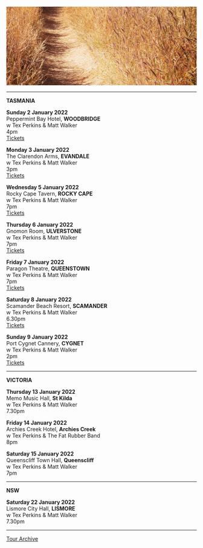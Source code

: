 ![](data/image/news/tourbanner2.jpg)


* * * * *

**TASMANIA**

**Sunday 2 January 2022**\
Peppermint Bay Hotel, **WOODBRIDGE**\
w Tex Perkins & Matt Walker\
4pm\
[Tickets](https://moshtix.com.au/v2/event/tex-perkins-matt-walker/130449)


**Monday 3 January 2022**\
The Clarendon Arms, **EVANDALE**\
w Tex Perkins & Matt Walker\
3pm\
[Tickets](https://www.moshtix.com.au/v2/event/tex-perkins-matt-walker/130450)

**Wednesday 5 January 2022**\
Rocky Cape Tavern, **ROCKY CAPE**\
w Tex Perkins & Matt Walker\
7pm\
[Tickets](https://www.moshtix.com.au/v2/event/tex-perkins-matt-walker/130452)

**Thursday 6 January 2022**\
Gnomon Room, **ULVERSTONE**\
w Tex Perkins & Matt Walker\
7pm\
[Tickets](https://www.moshtix.com.au/v2/event/tex-perkins-matt-walker/130454) 

**Friday 7 January 2022**\
Paragon Theatre, **QUEENSTOWN**\
w Tex Perkins & Matt Walker\
7pm\
[Tickets](https://www.moshtix.com.au/v2/event/tex-perkins-matt-walker/130455) 

**Saturday 8 January 2022**\
Scamander Beach Resort, **SCAMANDER**\
w Tex Perkins & Matt Walker\
6.30pm\
[Tickets](https://www.moshtix.com.au/v2/event/tex-perkins-matt-walker/130456) 

**Sunday 9 January 2022**\
Port Cygnet Cannery, **CYGNET**\
w Tex Perkins & Matt Walker\
2pm\
[Tickets](https://www.moshtix.com.au/v2/event/tex-perkins-matt-walker/130459)

* * * * *

**VICTORIA**

**Thursday 13 January 2022**\
Memo Music Hall, **St Kilda**\
w Tex Perkins & Matt Walker\
7.30pm

**Friday 14 January 2022**\
Archies Creek Hotel, **Archies Creek**\
w Tex Perkins & The Fat Rubber Band\
8pm

**Saturday 15 January 2022**\
Queenscliff Town Hall, **Queenscliff**\
w Tex Perkins & Matt Walker\
7pm

* * * * *

**NSW**

**Saturday 22 January 2022**\
Lismore City Hall, **LISMORE**\
w Tex Perkins & Matt Walker\
7.30pm

* * * * *

[Tour Archive](tour/archive)
